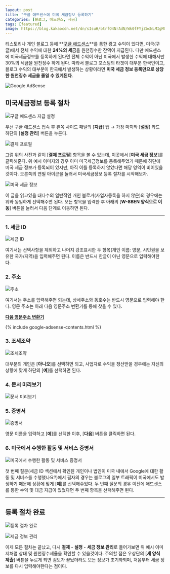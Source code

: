 ```yaml
---
layout: post
title: "구글 애드센스에 미국 세금정보 등록하기"
categories: [블로그, 애드센스, 세금]
tags: [featured]
image: https://blog.kakaocdn.net/dn/sIsuH/btrfO4NrAdN/Wk0fFYjZbcNLMIgMGcbK30/img.png
---
```


티스토리나 개인 블로그 등에 **[구글 애드센스](https://www.google.com/intl/ko_kr/adsense/start/)**를 통한 광고 수익이 있다면, 미국(구글)에서 전체 수익에 대한 **24%의 세금**을 원천징수한 잔액이 지급된다. 다만 애드센스에 미국세금정보를 등록하게 된다면 전체 수익이 아닌 미국에서 발생한 수익에 대해서만 30%의 세금을 원천징수 하게 된다. 따라서 블로그 포스팅의 타겟이 대부분 한국인이고, 블로그 수익의 대부분이 한국에서 발생하는 상황이라면 **미국 세금 정보 등록만으로 상당한 원천징수 세금을 줄일 수 있게된다**.

![Google AdSense](https://blog.kakaocdn.net/dn/sIsuH/btrfO4NrAdN/Wk0fFYjZbcNLMIgMGcbK30/img.png)

## 미국세금정보 등록 절차

![구글 애드센스 지급 설정](https://blog.kakaocdn.net/dn/mAgk3/btrfKAe2R72/luAHOcgFvM9qvPKrDArrpK/img.png)

우선 구글 애드센스 접속 후 왼쪽 사이드 패널의 [**지급**] 탭 → 가장 마지막 [**설정**] 카드 하단의 [**설정 관리**] 버튼을 누른다.

![결제 프로필](https://blog.kakaocdn.net/dn/bIWbka/btrfG2iN2cO/sZABg75oUSg5I20XAm0s30/img.png)

그럼 위의 사진과 같이 [**결제 프로필**] 항목을 볼 수 있는데, 이곳에서 [**미국 세금 정보**]를 클릭해준다. 위 예시 이미지의 경우 이미 미국세금정보를 등록해두었기 때문에 하단에 미국 세금 정보가 등록되어 있지만, 아직 이를 등록하지 않았다면 해당 영역이 비어있을것이다. 오른쪽의 연필 아이콘을 눌러서 미국세금정보 등록 절차를 시작해보자.

![미국 세금 정보](https://blog.kakaocdn.net/dn/bXT4X8/btrfPiEMTms/kbGdC0DSWij7Xb2k2mrYYk/img.png)

이 글을 읽고있을 대다수의 일반적인 개인 블로거(사업자등록을 하지 않은)의 경우에는 위와 동일하게 선택해주면 된다. 모든 항목을 입력한 후 아래의 [**W-8BEN 양식으로 이동**] 버튼을 눌러서 다음 단계로 이동하면 된다.

---

### 1. 세금 ID

![세금 ID](https://blog.kakaocdn.net/dn/z9dSn/btrfPKVlEJJ/WtvYzsF0RXDDy0HKGylUD0/img.png)

여기서는 선택사항을 제외하고 나머지 강조표시한 두 항목(개인 이름: 영문, 시민권을 보유한 국가/지역)을 입력해주면 된다. 이름은 반드시 한글이 아닌 영문으로 입력해야한다.

### 2. 주소

![주소](https://blog.kakaocdn.net/dn/zjxAE/btrfPKA2ZSt/5KkAXGIKjHTNBkaQabaRvK/img.png)

여기서는 주소를 입력해주면 되는데, 상세주소와 동호수는 반드시 영문으로 입력해야 한다. 영문 주소는 아래 다음 영문주소 변환기를 통해 찾을 수 있다.

**[다음 영문주소 변환기](https://search.daum.net/search?w=tot&q=%EC%98%81%EB%AC%B8%EC%A3%BC%EC%86%8C)**

{% include google-adsense-contents.html %}

### 3. 조세조약

![조세조약](https://blog.kakaocdn.net/dn/z1Eu1/btrfPJvmhDo/dX2W70Wci7tlWHnQ0evYx0/img.png)

대부분의 개인은 [**아니오**]를 선택하면 되고, 사업자로 수익을 정산받을 경우에는 자신의 상황에 맞게 하단의 [**예**]를 선택하면 된다.

### 4. 문서 미리보기

![문서 미리보기](https://blog.kakaocdn.net/dn/sxDAG/btrfMr9QxyR/rlggr4qJGffhW59Naw5zOK/img.png)

### 5. 증명서

![증명서](https://blog.kakaocdn.net/dn/eEuap1/btrfMOD6abt/6XVAmpK7qbrwcNy9hb8AYK/img.png)

영문 이름을 입력하고 [**예**]를 선택한 이후, [**다음**] 버튼을 클릭하면 된다.

### 6. 미국에서 수행한 활동 및 서비스 증명서

![미국에서 수행한 활동 및 서비스 증명서](https://blog.kakaocdn.net/dn/bqtHWI/btrfEnHce7S/KCdiiNkFC8dzBtmSQCBaw0/img.png)

첫 번째 질문(세금 ID 섹션에서 확인된 개인이나 법인이 미국 내에서 Google에 대한 활동 및 서비스를 수행했나요?)에서 필자의 경우는 블로그의 일부 트래픽이 미국에서도 발생하기 때문에 상황에 맞게 [**예**]를 선택해주었다. 두 번째 질문의 경우 이전에 애드센스를 통한 수익 및 대금 지급이 있었다면 두 번째 항목을 선택해주면 된다.

---

## 등록 절차 완료

![등록 절차 완료](https://blog.kakaocdn.net/dn/lghhh/btrfA2pMeAL/96DZdqXxIVOYQA4nVzNdhk/img.png)

![세금 정보 관리](https://blog.kakaocdn.net/dn/bqNHKz/btrfPh0bkyf/F0h69tJvavguGcoKbWvrIK/img.png)

이제 모든 절차는 끝났고, 다시 **결제** - **설정** - **세금 정보 관리**로 들어가보면 위 예시 이미지처럼 상태 및 원천징수세율을 확인할 수 있을것이다. 주의할 점은 우상단의 [**새 양식 제출**] 버튼을 누르게 되면 검토가 끝났더라도 모든 정보가 초기화되며, 처음부터 세금 정보를 다시 입력해야한다는 점이다.
